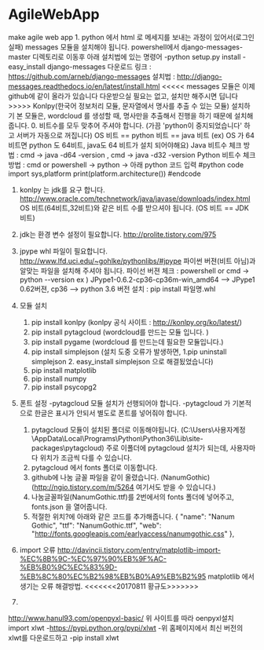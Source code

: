 # AgileWebApp
make agile web app
1.
python 에서 html 로 메세지를 보내는 과정이 있어서(로그인 실패) messages 모듈을 설치해야 됩니다.
powershell에서 django-messages-master 디렉토리로 이동후 아래 설치법에 있는 명령어
-python setup.py install
-easy_install django-messages
다운로드 링크 :
https://github.com/arneb/django-messages
설치법 : 
http://django-messages.readthedocs.io/en/latest/install.html
<<<<< messages 모듈은 이제 github에 같이 올라가 있습니다 다운받으실 필요는 없고, 설치만 해주시면 딥니다>>>>>
Konlpy(한국어 정보처리 모듈, 문자열에서 명사를 추출 수 있는 모듈) 설치하기 
본 모듈은, wordcloud 를 생성할 때, 명사만을 추출해서 진행을 하기 때문에 설치해줍니다.
0. 비트수를 모두 맞추어 주셔야 합니다. (가끔 'python이 중지되었습니다' 하고 서버가 자동으로 꺼집니다)
OS 비트 == python 비트 == java 비트 (ex) OS 가 64비트면 python 도 64비트, java도 64 비트가 설치 되어야해요)
Java 비트수 체크 방법 : cmd -> java -d64 -version , cmd -> java -d32 -version 
Python 비트수 체크 방법 : cmd or powershell -> python -> 아래 python 코드 입력
#python code
import sys,platform
print(platform.architecture())
#endcode
1. konlpy 는 jdk를 요구 합니다.
http://www.oracle.com/technetwork/java/javase/downloads/index.html
OS 비트(64비트,32비트)와 같은 비트 수를 받으셔야 됩니다. (OS 비트 == JDK 비트)
2. jdk는 환경 변수 설정이 필요합니다. 
http://prolite.tistory.com/975
3. jpype whl 파일이 필요합니다.
http://www.lfd.uci.edu/~gohlke/pythonlibs/#jpype 
파이썬 버젼(비트 아님)과 알맞는 파일을 설치해 주셔야 됩니다. 
파이선 버젼 체크 : powershell or cmd -> python --version 
ex ) JPype1-0.6.2-cp36-cp36m-win_amd64 --> JPype1 0.62버젼, cp36 --> python 3.6 버전
설치 : pip install 파일명.whl
4. 모듈 설치
    1. pip install konlpy   (konlpy 공식 사이트 : http://konlpy.org/ko/latest/)
    2. pip install pytagcloud (wordcloud를 만드는 모듈 입니다. )
    3. pip install pygame (wordcloud 를 만드는데 필요한 모듈입니다.)
    4. pip install simplejson (설치 도중 오류가 발생하면, 1.pip uninstall simplejson 2. easy_install simplejson 으로 해결됬었습니다)
    5. pip install matplotlib
    6. pip install numpy
    7. pip install psycopg2
5. 폰트 설정
    -pytagcloud 모듈 설치가 선행되어야 합니다. 
    -pytagcloud 가 기본적으로 한글은 표시가 안되서 별도로 폰트를 넣어줘야 합니다.
    1. pytagcloud 모듈이 설치된 폴더로 이동해야됩니다.
     (C:\Users\사용자계정\AppData\Local\Programs\Python\Python36\Lib\site-packages\pytagcloud)
     주로 이폴더에 pytagcloud 설치가 되는데, 사용자마다 위치가 조금씩 다를 수 있습니다.
    2. pytagcloud 에서 fonts 폴더로 이동합니다. 
    3. github에 나눔 글꼴 파일을 같이 올렸습니다. (NanumGothic)
     (http://ngio.tistory.com/m/5264 여기서도 받을 수 있습니다.)
    4. 나눔글꼴파일(NanumGothic.ttf)를 2번에서의 fonts 폴더에 넣어주고, fonts.json 을 열어줍니다.
    5. 적절한 위치?에 아래와 같은 코드를 추가해줍니다.
    {
    "name": "Nanum Gothic",
    "ttf": "NanumGothic.ttf",
    "web": "http://fonts.googleapis.com/earlyaccess/nanumgothic.css"
  	},

6. import 오류 
 http://davincii.tistory.com/entry/matplotlib-import-%EC%8B%9C-%EC%97%90%EB%9F%AC-%EB%B0%9C%EC%83%9D-%EB%8C%80%EC%B2%98%EB%B0%A9%EB%B2%95
 matplotlib 에서 생기는 오류 해결방법.
<<<<<<<20170811 황규도>>>>>>>
7. 
http://www.hanul93.com/openpyxl-basic/
위 사이트를 따라 oenpyxl설치
import xlwt
-https://pypi.python.org/pypi/xlwt 
-위 홈페이지에서 최신 버전의 xlwt를 다운로드하고
-pip install xlwt